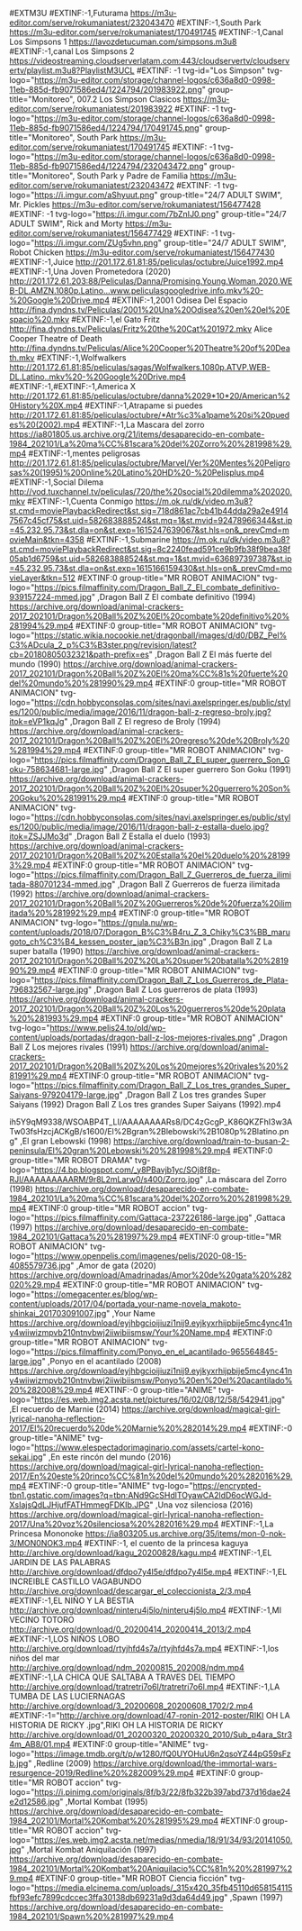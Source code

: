 #EXTM3U
#EXTINF:-1,Futurama
https://m3u-editor.com/serve/rokumaniatest/232043470
#EXTINF:-1,South Park
https://m3u-editor.com/serve/rokumaniatest/170491745
#EXTINF:-1,Canal Los Simpsons 1
https://lavozdetucuman.com/simpsons.m3u8
#EXTINF:-1,canal Los Simpsons 2
https://videostreaming.cloudserverlatam.com:443/cloudservertv/cloudservertv/playlist.m3u8?PlaylistM3UCL
#EXTINF: -1 tvg-id="Los Simpson" tvg-logo="https://m3u-editor.com/storage/channel-logos/c636a8d0-0998-11eb-885d-fb9071586ed4/1224794/201983922.png" group-title="Monitoreo", 007.2 Los Simpson Clasicos
https://m3u-editor.com/serve/rokumaniatest/201983922
#EXTINF: -1 tvg-logo="https://m3u-editor.com/storage/channel-logos/c636a8d0-0998-11eb-885d-fb9071586ed4/1224794/170491745.png" group-title="Monitoreo", South Park
https://m3u-editor.com/serve/rokumaniatest/170491745
#EXTINF: -1 tvg-logo="https://m3u-editor.com/storage/channel-logos/c636a8d0-0998-11eb-885d-fb9071586ed4/1224794/232043472.png" group-title="Monitoreo", South Park y Padre de Familia
https://m3u-editor.com/serve/rokumaniatest/232043472
#EXTINF: -1 tvg-logo="https://i.imgur.com/aShyuut.png" group-title="24/7 ADULT SWIM", Mr. Pickles
https://m3u-editor.com/serve/rokumaniatest/156477428
#EXTINF: -1 tvg-logo="https://i.imgur.com/7bZnIJ0.png" group-title="24/7 ADULT SWIM", Rick and Morty
https://m3u-editor.com/serve/rokumaniatest/156477429
#EXTINF: -1 tvg-logo="https://i.imgur.com/ZUg5vhn.png" group-title="24/7 ADULT SWIM", Robot Chicken
https://m3u-editor.com/serve/rokumaniatest/156477430
#EXTINF:-1,Juice
http://201.172.61.81:85/peliculas/octubre/Juice1992.mp4
#EXTINF:-1,Una Joven Prometedora (2020)
http://201.172.61.203:88/Peliculas/Danna/Promising.Young.Woman.2020.WEB-DL.AMZN.1080p.Latino...www.peliculasgoogledrive.info.mkv%20-%20Google%20Drive.mp4
#EXTINF:-1,2001 Odisea Del Espacio
http://fina.dyndns.tv/Peliculas/2001%20Una%20Odisea%20en%20el%20Espacio%20.mkv
#EXTINF:-1,el Gato Fritz
http://fina.dyndns.tv/Peliculas/Fritz%20the%20Cat%201972.mkv
Alice Cooper Theatre of Death
http://fina.dyndns.tv/Peliculas/Alice%20Cooper%20Theatre%20of%20Death.mkv
#EXTINF:-1,Wolfwalkers
http://201.172.61.81:85/peliculas/sagas/Wolfwalkers.1080p.ATVP.WEB-DL.Latino..mkv%20-%20Google%20Drive.mp4
#EXTINF:-1,#EXTINF:-1,America X
http://201.172.61.81:85/peliculas/octubre/danna%2029*10*20/American%20History%20X.mp4
#EXTINF:-1,Atrapame si puedes
http://201.172.61.81:85/peliculas/octubre/*Atr%c3%a1pame%20si%20puedes%20(2002).mp4
#EXTINF:-1,La Mascara del zorro
https://ia801805.us.archive.org/21/items/desaparecido-en-combate-1984_202101/La%20ma%CC%81scara%20del%20Zorro%20%281998%29.mp4
#EXTINF:-1,mentes peligrosas
http://201.172.61.81:85/peliculas/octubre/Marvel/Ver%20Mentes%20Peligrosas%20(1995)%20Online%20Latino%20HD%20-%20Pelisplus.mp4
#EXTINF:-1,Social Dilema
http://vod.tuxchannel.tv/peliculas/720/the%20social%20dilemma%202020.mkv
#EXTINF:-1,Cuenta Conmigo
https://m.ok.ru/dk/video.m3u8?st.cmd=moviePlaybackRedirect&st.sig=718d861ac7cb41b44dda29a2e49147567c45cf75&st.uid=582683888524&st.mq=1&st.mvid=92478966344&st.ip=45.232.95.73&st.dla=on&st.exp=1615247639067&st.hls=on&_prevCmd=movieMain&tkn=4358
#EXTINF:-1,Submarine
https://m.ok.ru/dk/video.m3u8?st.cmd=moviePlaybackRedirect&st.sig=8c2240fead591ce9b9fb38f9bea38f05ab1d6759&st.uid=582683888524&st.mq=1&st.mvid=636897397387&st.ip=45.232.95.73&st.dla=on&st.exp=1615166159430&st.hls=on&_prevCmd=movieLayer&tkn=512
#EXTINF:0 group-title="MR ROBOT ANIMACION" tvg-logo="https://pics.filmaffinity.com/Dragon_Ball_Z_El_combate_definitivo-939157224-mmed.jpg" ,Dragon Ball Z El combate definitivo (1994)
https://archive.org/download/animal-crackers-2017_202101/Dragon%20Ball%20Z%20El%20combate%20definitivo%20%281994%29.mp4
#EXTINF:0 group-title="MR ROBOT ANIMACION" tvg-logo="https://static.wikia.nocookie.net/dragonball/images/d/d0/DBZ_Pel%C3%ADcula_2_p%C3%B3ster.png/revision/latest?cb=20180805032321&path-prefix=es" ,Dragon Ball Z El más fuerte del mundo (1990)
https://archive.org/download/animal-crackers-2017_202101/Dragon%20Ball%20Z%20El%20ma%CC%81s%20fuerte%20del%20mundo%20%281990%29.mp4
#EXTINF:0 group-title="MR ROBOT ANIMACION" tvg-logo="https://cdn.hobbyconsolas.com/sites/navi.axelspringer.es/public/styles/1200/public/media/image/2016/11/dragon-ball-z-regreso-broly.jpg?itok=eVP1kqJg" ,Dragon Ball Z El regreso de Broly (1994)
https://archive.org/download/animal-crackers-2017_202101/Dragon%20Ball%20Z%20El%20regreso%20de%20Broly%20%281994%29.mp4
#EXTINF:0 group-title="MR ROBOT ANIMACION" tvg-logo="https://pics.filmaffinity.com/Dragon_Ball_Z_El_super_guerrero_Son_Goku-758634681-large.jpg" ,Dragon Ball Z El super guerrero Son Goku (1991)
https://archive.org/download/animal-crackers-2017_202101/Dragon%20Ball%20Z%20El%20super%20guerrero%20Son%20Goku%20%281991%29.mp4
#EXTINF:0 group-title="MR ROBOT ANIMACION" tvg-logo="https://cdn.hobbyconsolas.com/sites/navi.axelspringer.es/public/styles/1200/public/media/image/2016/11/dragon-ball-z-estalla-duelo.jpg?itok=ZSJJMo3d" ,Dragon Ball Z Estalla el duelo (1993)
https://archive.org/download/animal-crackers-2017_202101/Dragon%20Ball%20Z%20Estalla%20el%20duelo%20%281993%29.mp4
#EXTINF:0 group-title="MR ROBOT ANIMACION" tvg-logo="https://pics.filmaffinity.com/Dragon_Ball_Z_Guerreros_de_fuerza_ilimitada-880701234-mmed.jpg" ,Dragon Ball Z Guerreros de fuerza ilimitada (1992)
https://archive.org/download/animal-crackers-2017_202101/Dragon%20Ball%20Z%20Guerreros%20de%20fuerza%20ilimitada%20%281992%29.mp4
#EXTINF:0 group-title="MR ROBOT ANIMACION" tvg-logo="https://gnula.nu/wp-content/uploads/2018/07/Doragon_B%C3%B4ru_Z_3_Chiky%C3%BB_marugoto_ch%C3%B4_kessen_poster_jap%C3%B3n.jpg" ,Dragon Ball Z La super batalla (1990)
https://archive.org/download/animal-crackers-2017_202101/Dragon%20Ball%20Z%20La%20super%20batalla%20%281990%29.mp4
#EXTINF:0 group-title="MR ROBOT ANIMACION" tvg-logo="https://pics.filmaffinity.com/Dragon_Ball_Z_Los_Guerreros_de_Plata-796832567-large.jpg" ,Dragon Ball Z Los guerreros de plata (1993)
https://archive.org/download/animal-crackers-2017_202101/Dragon%20Ball%20Z%20Los%20guerreros%20de%20plata%20%281993%29.mp4
#EXTINF:0 group-title="MR ROBOT ANIMACION" tvg-logo="https://www.pelis24.to/old/wp-content/uploads/portadas/dragon-ball-z-los-mejores-rivales.png" ,Dragon Ball Z Los mejores rivales (1991)
https://archive.org/download/animal-crackers-2017_202101/Dragon%20Ball%20Z%20Los%20mejores%20rivales%20%281991%29.mp4
#EXTINF:0 group-title="MR ROBOT ANIMACION" tvg-logo="https://pics.filmaffinity.com/Dragon_Ball_Z_Los_tres_grandes_Super_Saiyans-979204179-large.jpg" ,Dragon Ball Z Los tres grandes Super Saiyans (1992)
Dragon Ball Z Los tres grandes Super Saiyans (1992).mp4

ih5Y9qM9338/WSOABP4T_LI/AAAAAAAARs8/DC4zGcgP_K86QKZFhI3w3ATw03fsHzcjACKgB/s1600/El%2Bgran%2Blebowski%2B1080p%2Blatino.png" ,El gran Lebowski (1998)
https://archive.org/download/train-to-busan-2-peninsula/El%20gran%20Lebowski%20%281998%29.mp4
#EXTINF:0 group-title="MR ROBOT DRAMA" tvg-logo="https://4.bp.blogspot.com/_y8PBavjb1yc/SOj8f8p-RJI/AAAAAAAAARM/9r8L2mLarw0/s400/Zorro.jpg" ,La máscara del Zorro (1998)
https://archive.org/download/desaparecido-en-combate-1984_202101/La%20ma%CC%81scara%20del%20Zorro%20%281998%29.mp4
#EXTINF:0 group-title="MR ROBOT accion" tvg-logo="https://pics.filmaffinity.com/Gattaca-237226186-large.jpg" ,Gattaca (1997)
https://archive.org/download/desaparecido-en-combate-1984_202101/Gattaca%20%281997%29.mp4
#EXTINF:0 group-title="MR ROBOT ANIMACION" tvg-logo="https://www.openpelis.com/imagenes/pelis/2020-08-15-4085579736.jpg" ,Amor de gata (2020)
https://archive.org/download/Amadrinadas/Amor%20de%20gata%20%282020%29.mp4
#EXTINF:0 group-title="MR ROBOT ANIMACION" tvg-logo="https://omegacenter.es/blog/wp-content/uploads/2017/04/portada_your-name-novela_makoto-shinkai_201703091007.jpg" ,Your Name
https://archive.org/download/eyjhbgcioijiuzi1nij9.eyjkyxrhijpbije5mc4ync41ny4wiiwizmpvb210ntnvbwj2iiwibiismsw/Your%20Name.mp4
#EXTINF:0 group-title="MR ROBOT ANIMACION" tvg-logo="https://pics.filmaffinity.com/Ponyo_en_el_acantilado-965564845-large.jpg" ,Ponyo en el acantilado (2008)
https://archive.org/download/eyjhbgcioijiuzi1nij9.eyjkyxrhijpbije5mc4ync41ny4wiiwizmpvb210ntnvbwj2iiwibiismsw/Ponyo%20en%20el%20acantilado%20%282008%29.mp4
#EXTINF:-0 group-title="ANIME" tvg-logo="https://es.web.img2.acsta.net/pictures/16/02/08/12/58/542941.jpg" ,El recuerdo de Marnie (2014)
https://archive.org/download/magical-girl-lyrical-nanoha-reflection-2017/El%20recuerdo%20de%20Marnie%20%282014%29.mp4
#EXTINF:-0 group-title="ANIME" tvg-logo="https://www.elespectadorimaginario.com/assets/cartel-kono-sekai.jpg" ,En este rincón del mundo (2016)
https://archive.org/download/magical-girl-lyrical-nanoha-reflection-2017/En%20este%20rinco%CC%81n%20del%20mundo%20%282016%29.mp4
#EXTINF:-0 group-title="ANIME" tvg-logo="https://encrypted-tbn1.gstatic.com/images?q=tbn:ANd9GcSHdlTOyawCA2ldD6ocWGJd-XsIajsQdLJHjufFATHmmegFDKIb.JPG" ,Una voz silenciosa (2016)
https://archive.org/download/magical-girl-lyrical-nanoha-reflection-2017/Una%20voz%20silenciosa%20%282016%29.mp4
#EXTINF:-1,La Princesa Mononoke
https://ia803205.us.archive.org/35/items/mon-0-nok-3/MON0NOK3.mp4
#EXTINF:-1, el cuento de la princesa kaguya 
http://archive.org/download/kagu_20200828/kagu.mp4
#EXTINF:-1,EL JARDIN DE LAS PALABRAS 
http://archive.org/download/dfdpo7y4l5e/dfdpo7y4l5e.mp4
#EXTINF:-1,EL INCREIBLE CASTILLO VAGABUNDO 
http://archive.org/download/descargar_el_coleccionista_2/3.mp4
#EXTINF:-1,EL NIÑO Y LA BESTIA 
http://archive.org/download/ninteru4j5lo/ninteru4j5lo.mp4
#EXTINF:-1,MI VECINO TOTORO 
http://archive.org/download/0_20200414_20200414_2013/2.mp4
#EXTINF:-1,LOS NIÑOS LOBO 
http://archive.org/download/rtyjhfd4s7a/rtyjhfd4s7a.mp4
#EXTINF:-1,los niños del mar 
http://archive.org/download/ndm_20200815_202008/ndm.mp4
#EXTINF:-1,LA CHICA QUE SALTABA A TRAVES DEL TIEMPO 
http://archive.org/download/tratretri7o6l/tratretri7o6l.mp4 #EXTINF:-1,LA TUMBA DE LAS LUCIERNAGAS 
http://archive.org/download/3_20200608_20200608_1702/2.mp4
#EXTINF:-1="http://archive.org/download/47-ronin-2012-poster/RIKI OH LA HISTORIA DE RICKY .jpg",RIKI OH LA HISTORIA DE RICKY 
http://archive.org/download/01_20200320_20200320_2010/Sub_p4ara_Str34m_AB8/01.mp4
#EXTINF:0 group-title="ANIME" tvg-logo="https://image.tmdb.org/t/p/w1280/fQ0UYOHuU6n2qsoYZ44pG59sFzb.jpg" ,Redline (2009)
https://archive.org/download/the-immortal-wars-resurgence-2019/Redline%20%282009%29.mp4
#EXTINF:0 group-title="MR ROBOT accion" tvg-logo="https://i.pinimg.com/originals/8f/b3/22/8fb322b397abd737d16dae24e2d12586.jpg" ,Mortal Kombat (1995)
https://archive.org/download/desaparecido-en-combate-1984_202101/Mortal%20Kombat%20%281995%29.mp4
#EXTINF:0 group-title="MR ROBOT accion" tvg-logo="https://es.web.img2.acsta.net/medias/nmedia/18/91/34/93/20141050.jpg" ,Mortal Kombat Aniquilación (1997)
https://archive.org/download/desaparecido-en-combate-1984_202101/Mortal%20Kombat%20Aniquilacio%CC%81n%20%281997%29.mp4
#EXTINF:0 group-title="MR ROBOT Ciencia ficción" tvg-logo="https://media.elcinema.com/uploads/_315x420_35fb45110d658154115fbf93efc7899cdccec3ffa30138db69231a9d3da64d49.jpg" ,Spawn (1997)
https://archive.org/download/desaparecido-en-combate-1984_202101/Spawn%20%281997%29.mp4
